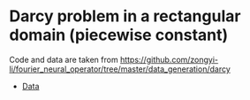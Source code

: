 # Darcy problem in a rectangular domain (piecewise constant)

Code and data are taken from https://github.com/zongyi-li/fourier_neural_operator/tree/master/data_generation/darcy

- [Data](https://drive.google.com/drive/folders/1Qzm64a2vN66is0LMYpO7cGwXxuhZHfPs?usp=sharing)
